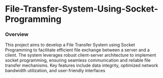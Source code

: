 # File-Transfer-System-Using-Socket-Programming
### Overview
This project aims to develop a File Transfer System using Socket Programming to facilitate efficient file exchange between a server and a client. The system leverages robust client-server architecture to implement socket programming, ensuring seamless communication and reliable file transfer mechanisms. Key features include data integrity, optimized network bandwidth utilization, and user-friendly interfaces
